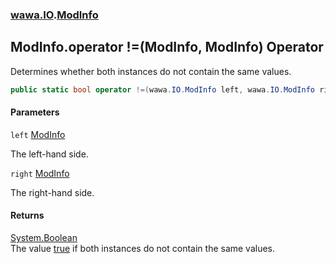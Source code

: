 ### [wawa.IO](wawa.IO.md 'wawa.IO').[ModInfo](ModInfo.md 'wawa.IO.ModInfo')

## ModInfo.operator !=(ModInfo, ModInfo) Operator

Determines whether both instances do not contain the same values.

```csharp
public static bool operator !=(wawa.IO.ModInfo left, wawa.IO.ModInfo right);
```
#### Parameters

<a name='wawa.IO.ModInfo.op_Inequality(wawa.IO.ModInfo,wawa.IO.ModInfo).left'></a>

`left` [ModInfo](ModInfo.md 'wawa.IO.ModInfo')

The left-hand side.

<a name='wawa.IO.ModInfo.op_Inequality(wawa.IO.ModInfo,wawa.IO.ModInfo).right'></a>

`right` [ModInfo](ModInfo.md 'wawa.IO.ModInfo')

The right-hand side.

#### Returns
[System.Boolean](https://docs.microsoft.com/en-us/dotnet/api/System.Boolean 'System.Boolean')  
The value [true](https://docs.microsoft.com/en-us/dotnet/csharp/language-reference/builtin-types/bool 'https://docs.microsoft.com/en-us/dotnet/csharp/language-reference/builtin-types/bool') if both instances do not contain the same values.